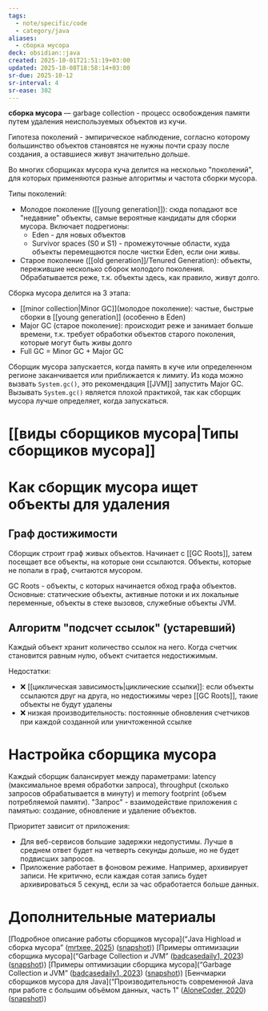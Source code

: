```yaml
---
tags:
  - note/specific/code
  - category/java
aliases:
  - сборка мусора
deck: obsidian::java
created: 2025-10-01T21:51:19+03:00
updated: 2025-10-08T18:58:14+03:00
sr-due: 2025-10-12
sr-interval: 4
sr-ease: 302
---
```


**сборка мусора**
—
garbage collection - процесс освобождения памяти путем удаления неиспользуемых объектов из кучи.

Гипотеза поколений - эмпирическое наблюдение, согласно которому большинство объектов становятся не нужны почти сразу после создания, а оставшиеся живут значительно дольше.

Во многих сборщиках мусора куча делится на несколько "поколений", для которых применяются разные алгоритмы и частота сборки мусора.

Типы поколений:
- Молодое поколение ([[young generation]]): сюда попадают все "недавние" объекты, самые вероятные кандидаты для сборки мусора. Включает подрегионы:
	- Eden - для новых объектов
	- Survivor spaces (S0 и S1) - промежуточные области, куда объекты перемещаются после чистки Eden, если они живы.
- Старое поколение ([[old generation]]/Tenured Generation): объекты, пережившие несколько сборок молодого поколения. Обрабатывается реже, т.к. объекты здесь, как правило, живут долго.

Сборка мусора делится на 3 этапа:
- [[minor collection|Minor GC]](молодое поколение): частые, быстрые сборки в [[young generation]] (особенно в Eden)
- Major GC (старое поколение): происходит реже и занимает больше времени, т.к. требует обработки объектов старого поколения, которые могут быть живы долго
- Full GC = Minor GC + Major GC

Сборщик мусора запускается, когда память в куче или определенном регионе заканчивается или приближается к лимиту. Из кода можно вызвать `System.gc()`, это рекомендация [[JVM]] запустить Major GC. Вызывать `System.gc()` является плохой практикой, так как сборщик мусора лучше определяет, когда запускаться.

# [[виды сборщиков мусора|Типы сборщиков мусора]]

# Как сборщик мусора ищет объекты для удаления

## Граф достижимости

Сборщик строит граф живых объектов. Начинает с [[GC Roots]], затем посещает все объекты, на которые они ссылаются. Объекты, которые не попали в граф, считаются мусором.

GC Roots - объекты, с которых начинается обход графа объектов. Основные: статические объекты, активные потоки и их локальные переменные, объекты в стеке вызовов, служебные объекты JVM.

## Алгоритм "подсчет ссылок" (устаревший)

Каждый объект хранит количество ссылок на него. Когда счетчик становится равным нулю, объект считается недостижимым.

Недостатки:
- ❌ [[циклическая зависимость|циклические ссылки]]: если объекты ссылаются друг на друга, но недостижимы через [[GC Roots]], такие объекты не будут удалены
- ❌ низкая производительность: постоянные обновления счетчиков при каждой созданной или уничтоженной ссылке

# Настройка сборщика мусора

Каждый сборщик балансирует между параметрами: latency (максимальное время обработки запроса), throughput (сколько запросов обрабатывается в минуту) и memory footprint (объем потребляемой памяти). "Запрос" - взаимодействие приложения с памятью: создание, обновление и удаление объектов.

Приоритет зависит от приложения:
- Для веб-сервисов большие задержки недопустимы. Лучше в среднем ответ будет на четверть секунды дольше, но не будет подвисших запросов.
- Приложение работает в фоновом режиме. Например, архивирует записи. Не критично, если каждая сотая запись будет архивироваться 5 секунд, если за час обработается больше данных.

# Дополнительные материалы
[Подробное описание работы сборщиков мусора](“Java Highload и сборка мусора” ([mrtxee, 2025](zotero://select/library/items/VGCFRIGY)) ([snapshot](zotero://open-pdf/library/items/7YPWE3WD?sel=h1%20%3E%20span&annotation=AR72X689)))
[Примеры оптимизации сборщика мусора](“Garbage Collection и JVM” ([badcasedaily1, 2023](zotero://select/library/items/PENHPP9I)) ([snapshot](zotero://open-pdf/library/items/64EQ4TY4?sel=h1%20%3E%20span&annotation=PCA6LFU9)))
[Примеры оптимизации сборщика мусора](“Garbage Collection и JVM” ([badcasedaily1, 2023](zotero://select/library/items/PENHPP9I)) ([snapshot](zotero://open-pdf/library/items/64EQ4TY4?sel=h1%20%3E%20span&annotation=PCA6LFU9)))
[Бенчмарки сборщиков мусора для Java](“Производительность современной Java при работе с большим объёмом данных, часть 1” ([AloneCoder, 2020](zotero://select/library/items/EFLY7HAH)) ([snapshot](zotero://open-pdf/library/items/XA8RW73T?sel=h1%20%3E%20span&annotation=W84J8G2P)))
